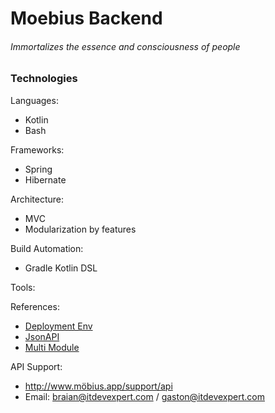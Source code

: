 # Moebius Backend

###### Immortalizes the essence and consciousness of people


### Technologies

Languages:
 * Kotlin
 * Bash
 
Frameworks:
 * Spring
 * Hibernate
 
Architecture:
 * MVC
 * Modularization by features
 
Build Automation:
 * Gradle Kotlin DSL
 
Tools:
 
 
References: 
 * [Deployment Env](https://en.wikipedia.org/wiki/Deployment_environment)
 * [JsonAPI](https://jsonapi.org)
 * [Multi Module](https://spring.io/guides/gs/multi-module)
 
API Support:
 * http://www.möbius.app/support/api
 * Email: braian@itdevexpert.com / gaston@itdevexpert.com

